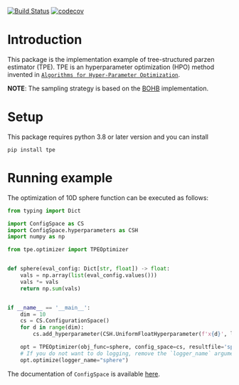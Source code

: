 [![Build Status](https://github.com/nabenabe0928/tpe/workflows/Functionality%20test/badge.svg?branch=stable)](https://github.com/nabenabe0928/tpe)
[![codecov](https://codecov.io/gh/nabenabe0928/tpe/branch/stable/graph/badge.svg?token=UXC2K5VJNN)](https://codecov.io/gh/nabenabe0928/tpe)

# Introduction
This package is the implementation example of tree-structured parzen estimator (TPE).
TPE is an hyperparameter optimization (HPO) method invented in [`Algorithms for Hyper-Parameter Optimization`](https://papers.nips.cc/paper/2011/file/86e8f7ab32cfd12577bc2619bc635690-Paper.pdf).

**NOTE**: The sampling strategy is based on the [BOHB](http://proceedings.mlr.press/v80/falkner18a/falkner18a.pdf) implementation.

# Setup
This package requires python 3.8 or later version and you can install 
```
pip install tpe
```

# Running example
The optimization of 10D sphere function can be executed as follows:

```python
from typing import Dict

import ConfigSpace as CS
import ConfigSpace.hyperparameters as CSH
import numpy as np

from tpe.optimizer import TPEOptimizer


def sphere(eval_config: Dict[str, float]) -> float:
    vals = np.array(list(eval_config.values()))
    vals *= vals
    return np.sum(vals)


if __name__ == '__main__':
    dim = 10
    cs = CS.ConfigurationSpace()
    for d in range(dim):
        cs.add_hyperparameter(CSH.UniformFloatHyperparameter(f'x{d}', lower=-5, upper=5))

    opt = TPEOptimizer(obj_func=sphere, config_space=cs, resultfile='sphere')
    # If you do not want to do logging, remove the `logger_name` argument
    opt.optimize(logger_name="sphere")
```

The documentation of `ConfigSpace` is available [here](https://automl.github.io/ConfigSpace/master/).
